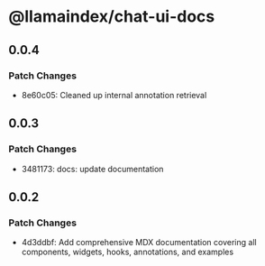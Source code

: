 # @llamaindex/chat-ui-docs

## 0.0.4

### Patch Changes

- 8e60c05: Cleaned up internal annotation retrieval

## 0.0.3

### Patch Changes

- 3481173: docs: update documentation

## 0.0.2

### Patch Changes

- 4d3ddbf: Add comprehensive MDX documentation covering all components, widgets, hooks, annotations, and examples
